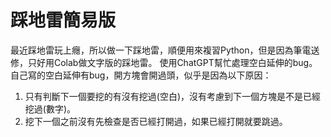 # 踩地雷簡易版
最近踩地雷玩上癮，所以做一下踩地雷，順便用來複習Python，但是因為筆電送修，只好用Colab做文字版的踩地雷。
使用ChatGPT幫忙處理空白延伸的bug。自己寫的空白延伸有bug，開方塊會開過頭，似乎是因為以下原因：
1. 只有判斷下一個要挖的有沒有挖過(空白)，沒有考慮到下一個方塊是不是已經挖過(數字)。
2. 挖下一個之前沒有先檢查是否已經打開過，如果已經打開就要跳過。
